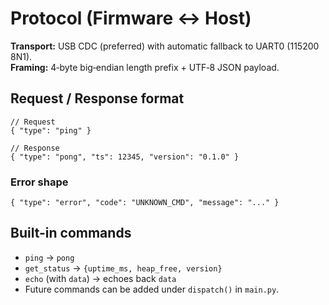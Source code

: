 # Protocol (Firmware <-> Host)

**Transport:** USB CDC (preferred) with automatic fallback to UART0 (115200 8N1).  
**Framing:** 4‑byte big‑endian length prefix + UTF‑8 JSON payload.

## Request / Response format

```jsonc
// Request
{ "type": "ping" }

// Response
{ "type": "pong", "ts": 12345, "version": "0.1.0" }
```

### Error shape
```jsonc
{ "type": "error", "code": "UNKNOWN_CMD", "message": "..." }
```

## Built-in commands

- `ping` → `pong`
- `get_status` → `{uptime_ms, heap_free, version}`
- `echo` (with `data`) → echoes back `data`
- Future commands can be added under `dispatch()` in `main.py`.
